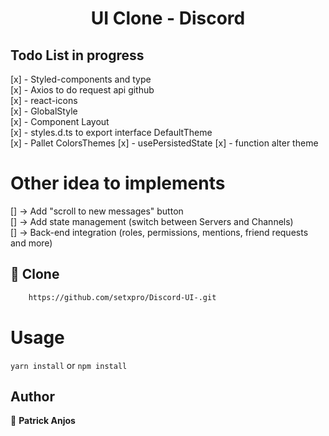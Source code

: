 <h1 align="center">
    UI Clone - Discord
</h1>

## Todo List in progress

[x] - Styled-components and type <br>
[x] - Axios to do request api github <br>
[x] - react-icons<br>
[x] - GlobalStyle <br>
[x] - Component Layout <br>
[x] - styles.d.ts to export interface DefaultTheme<br>
[x] - Pallet ColorsThemes
[x] - usePersistedState 
[x] - function alter theme


# Other idea to implements

[] -> Add "scroll to new messages" button<br>
[] -> Add state management (switch between Servers and Channels)<br>
[] -> Back-end integration (roles, permissions, mentions, friend requests and more)<br>



## 💾 Clone

```sh
    https://github.com/setxpro/Discord-UI-.git
```

# Usage

`yarn install` or `npm install`

## Author

👤 **Patrick Anjos**
